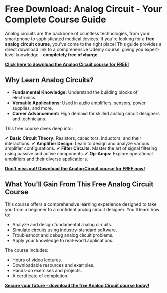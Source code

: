 # Free Download: Analog Circuit - Your Complete Course Guide

Analog circuits are the backbone of countless technologies, from your smartphone to sophisticated medical devices. If you're looking for a **free analog circuit course**, you've come to the right place! This guide provides a direct download link to a comprehensive Udemy course, giving you expert-level knowledge – **completely free of charge**.

[**Click here to download the Analog Circuit course for FREE!**](https://udemywork.com/analog-circuit)

## Why Learn Analog Circuits?

*   **Fundamental Knowledge:** Understand the building blocks of electronics.
*   **Versatile Applications:** Used in audio amplifiers, sensors, power supplies, and more.
*   **Career Advancement:** High demand for skilled analog circuit designers and technicians.

This free course dives deep into:

✔ **Basic Circuit Theory:** Resistors, capacitors, inductors, and their interactions.
✔ **Amplifier Design:** Learn to design and analyze various amplifier configurations.
✔ **Filter Circuits:** Master the art of signal filtering using passive and active components.
✔ **Op-Amps:** Explore operational amplifiers and their diverse applications.

[**Don't miss out! Download the Analog Circuit course for FREE now!**](https://udemywork.com/analog-circuit)

## What You'll Gain From This Free Analog Circuit Course

This course offers a comprehensive learning experience designed to take you from a beginner to a confident analog circuit designer. You'll learn how to:

*   Analyze and design fundamental analog circuits.
*   Simulate circuits using industry-standard software.
*   Troubleshoot and debug analog circuit problems.
*   Apply your knowledge to real-world applications.

The course includes:

*   Hours of video lectures.
*   Downloadable resources and examples.
*   Hands-on exercises and projects.
*   A certificate of completion.

**[Secure your future – download the free Analog Circuit course today!](https://udemywork.com/analog-circuit)**
